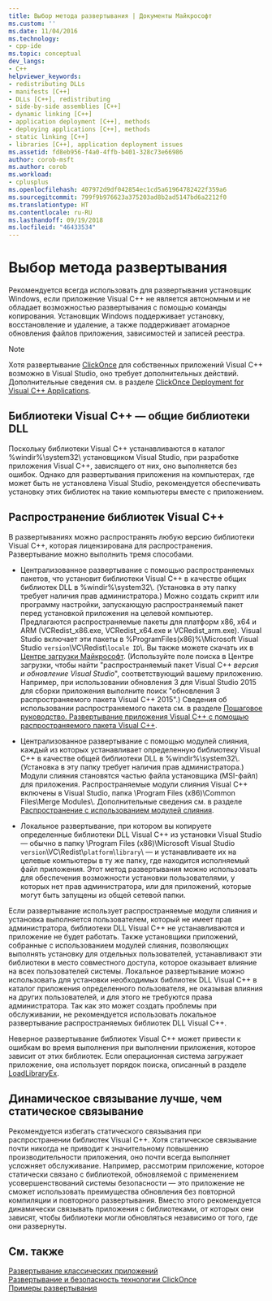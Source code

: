 ```yaml
---
title: Выбор метода развертывания | Документы Майкрософт
ms.custom: ''
ms.date: 11/04/2016
ms.technology:
- cpp-ide
ms.topic: conceptual
dev_langs:
- C++
helpviewer_keywords:
- redistributing DLLs
- manifests [C++]
- DLLs [C++], redistributing
- side-by-side assemblies [C++]
- dynamic linking [C++]
- application deployment [C++], methods
- deploying applications [C++], methods
- static linking [C++]
- libraries [C++], application deployment issues
ms.assetid: fd8eb956-f4a0-4ffb-b401-328c73e66986
author: corob-msft
ms.author: corob
ms.workload:
- cplusplus
ms.openlocfilehash: 407972d9df042854ec1cd5a61964782422f359a6
ms.sourcegitcommit: 799f9b976623a375203ad8b2ad5147bd6a2212f0
ms.translationtype: HT
ms.contentlocale: ru-RU
ms.lasthandoff: 09/19/2018
ms.locfileid: "46433534"
---
```

# <a name="choosing-a-deployment-method"></a>Выбор метода развертывания

Рекомендуется всегда использовать для развертывания установщик Windows, если приложение Visual C++ не является автономным и не обладает возможностью развертывания с помощью команды копирования. Установщик Windows поддерживает установку, восстановление и удаление, а также поддерживает атомарное обновления файлов приложения, зависимостей и записей реестра.

> [!NOTE]
>  Хотя развертывание [ClickOnce](/visualstudio/deployment/clickonce-security-and-deployment) для собственных приложений Visual C++ возможно в Visual Studio, оно требует дополнительных действий. Дополнительные сведения см. в разделе [ClickOnce Deployment for Visual C++ Applications](../ide/clickonce-deployment-for-visual-cpp-applications.md).

## <a name="visual-c-libraries-are-shared-dlls"></a>Библиотеки Visual C++ — общие библиотеки DLL

Поскольку библиотеки Visual C++ устанавливаются в каталог %windir%\system32\ установщиком Visual Studio, при разработке приложения Visual C++, зависящего от них, оно выполняется без ошибок. Однако для развертывания приложения на компьютерах, где может быть не установлена Visual Studio, рекомендуется обеспечивать установку этих библиотек на такие компьютеры вместе с приложением.

## <a name="redistributing-visual-c-libraries"></a>Распространение библиотек Visual С++

В развертываниях можно распространять любую версию библиотеки Visual C++, которая лицензирована для распространения. Развертывание можно выполнить тремя способами.

- Централизованное развертывание с помощью распространяемых пакетов, что установит библиотеки Visual C++ в качестве общих библиотек DLL в %windir%\system32\\. (Установка в эту папку требует наличия прав администратора.) Можно создать скрипт или программу настройки, запускающую распространяемый пакет перед установкой приложения на целевой компьютер. Предлагаются распространяемые пакеты для платформ x86, x64 и ARM (VCRedist_x86.exe, VCRedist_x64.exe и VCRedist_arm.exe). Visual Studio включает эти пакеты в %ProgramFiles(x86)%\Microsoft Visual Studio `version`\VC\Redist\\`locale ID`\\. Вы также можете скачать их в [Центре загрузки Майкрософт](http://go.microsoft.com/fwlink/p/?linkid=132793). (Используйте поле поиска в Центре загрузки, чтобы найти "распространяемый пакет Visual C++ *версия и обновление Visual Studio*", соответствующий вашему приложению. Например, при использовании обновления 3 для Visual Studio 2015 для сборки приложения выполните поиск "обновления 3 распространяемого пакета Visual C++ 2015".) Сведения об использовании распространяемого пакета см. в разделе [Пошаговое руководство. Развертывание приложения Visual C++ с помощью распространяемого пакета Visual C++](../ide/deploying-visual-cpp-application-by-using-the-vcpp-redistributable-package.md).

- Централизованное развертывание с помощью модулей слияния, каждый из которых устанавливает определенную библиотеку Visual C++ в качестве общей библиотеки DLL в %windir%\system32\\. (Установка в эту папку требует наличия прав администратора.) Модули слияния становятся частью файла установщика (MSI-файл) для приложения. Распространяемые модули слияния Visual C++ включены в Visual Studio, папка \Program Files (x86)\Common Files\Merge Modules\\. Дополнительные сведения см. в разделе [Распространение с использованием модулей слияния](../ide/redistributing-components-by-using-merge-modules.md).

- Локальное развертывание, при котором вы копируете определенные библиотеки DLL Visual C++ из установки Visual Studio — обычно в папку \Program Files (x86)\Microsoft Visual Studio `version`\VC\Redist\\`platform`\\`library`\ — и устанавливаете их на целевые компьютеры в ту же папку, где находится исполняемый файл приложения. Этот метод развертывания можно использовать для обеспечения возможности установки пользователями, у которых нет прав администратора, или для приложений, которые могут быть запущены из общей сетевой папки.

Если развертывание использует распространяемые модули слияния и установка выполняется пользователем, который не имеет прав администратора, библиотеки DLL Visual C++ не устанавливаются и приложение не будет работать. Также установщики приложений, собранные с использованием модулей слияния, позволяющих выполнять установку для отдельных пользователей, устанавливают эти библиотеки в место совместного доступа, которое оказывает влияние на всех пользователей системы. Локальное развертывание можно использовать для установки необходимых библиотек DLL Visual C++ в каталог приложения определенного пользователя, не оказывая влияния на других пользователей, и для этого не требуются права администратора. Так как это может создать проблемы при обслуживании, не рекомендуется использовать локальное развертывание распространяемых библиотек DLL Visual C++.

Неверное развертывание библиотек Visual C++ может привести к ошибкам во время выполнения при выполнении приложения, которое зависит от этих библиотек. Если операционная система загружает приложение, она использует порядок поиска, описанный в разделе [LoadLibraryEx](http://go.microsoft.com/fwlink/p/?linkid=132792).

## <a name="dynamic-linking-is-better-than-static-linking"></a>Динамическое связывание лучше, чем статическое связывание

Рекомендуется избегать статического связывания при распространении библиотек Visual C++. Хотя статическое связывание почти никогда не приводит к значительному повышению производительности приложения, оно почти всегда выполняет усложняет обслуживание. Например, рассмотрим приложение, которое статически связано с библиотекой, обновляемой с применением усовершенствований системы безопасности — это приложение не сможет использовать преимущества обновления без повторной компиляции и повторного развертывания. Вместо этого рекомендуется динамически связывать приложения с библиотеками, от которых они зависят, чтобы библиотеки могли обновляться независимо от того, где они развернуты.

## <a name="see-also"></a>См. также

[Развертывание классических приложений](../ide/deploying-native-desktop-applications-visual-cpp.md)<br>
[Развертывание и безопасность технологии ClickOnce](/visualstudio/deployment/clickonce-security-and-deployment)<br>
[Примеры развертывания](../ide/deployment-examples.md)